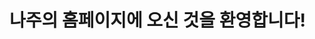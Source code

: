 <!DOCTYPE html>
<html lang="ko">
<head>
  <meta charset="UTF-8" />
  <title>나주 홈페이지</title>
</head>
<body>
  <h1>나주의 홈페이지에 오신 것을 환영합니다!</h1>
</body>
</html>
